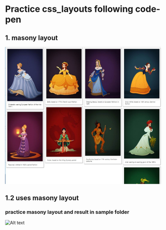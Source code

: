 Practice css_layouts following code-pen
=======================================

## 1. masony layout
![Alt text](/images/masonry.jpg "masonry")

## 1.2 uses masony layout
### practice masony layout and result in sample folder
![Alt text](/images/cafe.jpg "cafe site")
